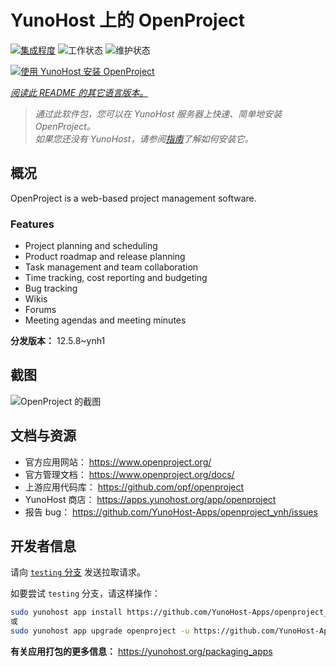 <!--
注意：此 README 由 <https://github.com/YunoHost/apps/tree/master/tools/readme_generator> 自动生成
请勿手动编辑。
-->

# YunoHost 上的 OpenProject

[![集成程度](https://dash.yunohost.org/integration/openproject.svg)](https://dash.yunohost.org/appci/app/openproject) ![工作状态](https://ci-apps.yunohost.org/ci/badges/openproject.status.svg) ![维护状态](https://ci-apps.yunohost.org/ci/badges/openproject.maintain.svg)

[![使用 YunoHost 安装 OpenProject](https://install-app.yunohost.org/install-with-yunohost.svg)](https://install-app.yunohost.org/?app=openproject)

*[阅读此 README 的其它语言版本。](./ALL_README.md)*

> *通过此软件包，您可以在 YunoHost 服务器上快速、简单地安装 OpenProject。*  
> *如果您还没有 YunoHost，请参阅[指南](https://yunohost.org/install)了解如何安装它。*

## 概况

OpenProject is a web-based project management software.

### Features

- Project planning and scheduling
- Product roadmap and release planning
- Task management and team collaboration
- Time tracking, cost reporting and budgeting
- Bug tracking
- Wikis
- Forums
- Meeting agendas and meeting minutes


**分发版本：** 12.5.8~ynh1

## 截图

![OpenProject 的截图](./doc/screenshots/screenshot1.png)

## 文档与资源

- 官方应用网站： <https://www.openproject.org/>
- 官方管理文档： <https://www.openproject.org/docs/>
- 上游应用代码库： <https://github.com/opf/openproject>
- YunoHost 商店： <https://apps.yunohost.org/app/openproject>
- 报告 bug： <https://github.com/YunoHost-Apps/openproject_ynh/issues>

## 开发者信息

请向 [`testing` 分支](https://github.com/YunoHost-Apps/openproject_ynh/tree/testing) 发送拉取请求。

如要尝试 `testing` 分支，请这样操作：

```bash
sudo yunohost app install https://github.com/YunoHost-Apps/openproject_ynh/tree/testing --debug
或
sudo yunohost app upgrade openproject -u https://github.com/YunoHost-Apps/openproject_ynh/tree/testing --debug
```

**有关应用打包的更多信息：** <https://yunohost.org/packaging_apps>
